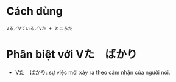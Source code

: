 # Cách dùng
	Vる／Vている／Vた + ところだ

# Phân biệt với Vた　ばかり
- Vた　ばかり: sự việc mới xảy ra theo cảm nhận của người nói.
